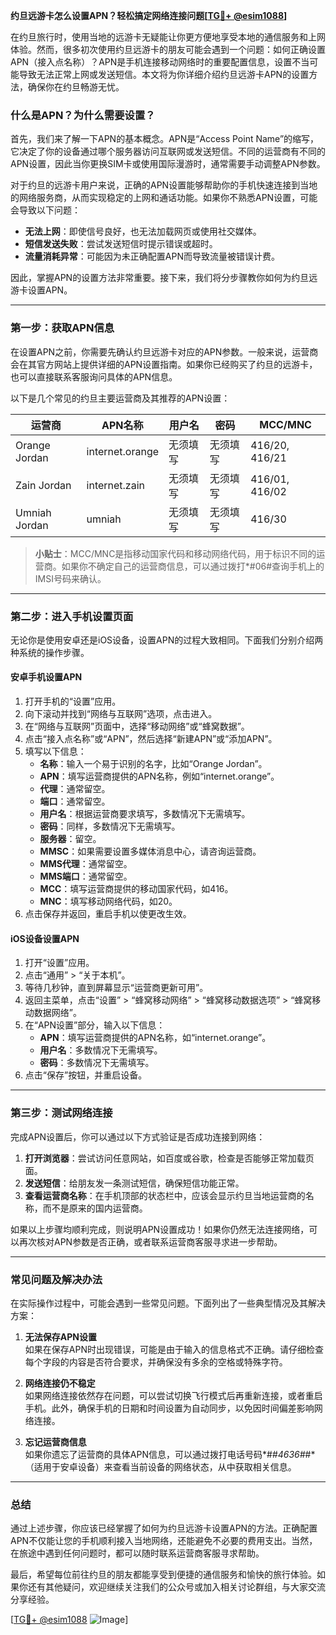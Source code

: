 **约旦远游卡怎么设置APN？轻松搞定网络连接问题[[TG💪+ @esim1088](https://t.me/s/esim1088)]**

在约旦旅行时，使用当地的远游卡无疑能让你更方便地享受本地的通信服务和上网体验。然而，很多初次使用约旦远游卡的朋友可能会遇到一个问题：如何正确设置APN（接入点名称）？APN是手机连接移动网络时的重要配置信息，设置不当可能导致无法正常上网或发送短信。本文将为你详细介绍约旦远游卡APN的设置方法，确保你在约旦畅游无忧。

### **什么是APN？为什么需要设置？**

首先，我们来了解一下APN的基本概念。APN是“Access Point Name”的缩写，它决定了你的设备通过哪个服务器访问互联网或发送短信。不同的运营商有不同的APN设置，因此当你更换SIM卡或使用国际漫游时，通常需要手动调整APN参数。

对于约旦的远游卡用户来说，正确的APN设置能够帮助你的手机快速连接到当地的网络服务商，从而实现稳定的上网和通话功能。如果你不熟悉APN设置，可能会导致以下问题：

- **无法上网**：即使信号良好，也无法加载网页或使用社交媒体。
- **短信发送失败**：尝试发送短信时提示错误或超时。
- **流量消耗异常**：可能因为未正确配置APN而导致流量被错误计费。

因此，掌握APN的设置方法非常重要。接下来，我们将分步骤教你如何为约旦远游卡设置APN。

---

### **第一步：获取APN信息**

在设置APN之前，你需要先确认约旦远游卡对应的APN参数。一般来说，运营商会在其官方网站上提供详细的APN设置指南。如果你已经购买了约旦的远游卡，也可以直接联系客服询问具体的APN信息。

以下是几个常见的约旦主要运营商及其推荐的APN设置：

| 运营商       | APN名称         | 用户名   | 密码    | MCC/MNC        |
|--------------|-----------------|----------|---------|----------------|
| Orange Jordan | internet.orange | 无须填写 | 无须填写 | 416/20, 416/21 |
| Zain Jordan  | internet.zain  | 无须填写 | 无须填写 | 416/01, 416/02 |
| Umniah Jordan| umniah          | 无须填写 | 无须填写 | 416/30         |

> **小贴士**：MCC/MNC是指移动国家代码和移动网络代码，用于标识不同的运营商。如果你不确定自己的运营商信息，可以通过拨打*#06#查询手机上的IMSI号码来确认。

---

### **第二步：进入手机设置页面**

无论你是使用安卓还是iOS设备，设置APN的过程大致相同。下面我们分别介绍两种系统的操作步骤。

#### **安卓手机设置APN**
1. 打开手机的“设置”应用。
2. 向下滚动并找到“网络与互联网”选项，点击进入。
3. 在“网络与互联网”页面中，选择“移动网络”或“蜂窝数据”。
4. 点击“接入点名称”或“APN”，然后选择“新建APN”或“添加APN”。
5. 填写以下信息：
   - **名称**：输入一个易于识别的名字，比如“Orange Jordan”。
   - **APN**：填写运营商提供的APN名称，例如“internet.orange”。
   - **代理**：通常留空。
   - **端口**：通常留空。
   - **用户名**：根据运营商要求填写，多数情况下无需填写。
   - **密码**：同样，多数情况下无需填写。
   - **服务器**：留空。
   - **MMSC**：如果需要设置多媒体消息中心，请咨询运营商。
   - **MMS代理**：通常留空。
   - **MMS端口**：通常留空。
   - **MCC**：填写运营商提供的移动国家代码，如416。
   - **MNC**：填写移动网络代码，如20。
6. 点击保存并返回，重启手机以使更改生效。

#### **iOS设备设置APN**
1. 打开“设置”应用。
2. 点击“通用” > “关于本机”。
3. 等待几秒钟，直到屏幕显示“运营商更新可用”。
4. 返回主菜单，点击“设置” > “蜂窝移动网络” > “蜂窝移动数据选项” > “蜂窝移动数据网络”。
5. 在“APN设置”部分，输入以下信息：
   - **APN**：填写运营商提供的APN名称，如“internet.orange”。
   - **用户名**：多数情况下无需填写。
   - **密码**：多数情况下无需填写。
6. 点击“保存”按钮，并重启设备。

---

### **第三步：测试网络连接**

完成APN设置后，你可以通过以下方式验证是否成功连接到网络：

1. **打开浏览器**：尝试访问任意网站，如百度或谷歌，检查是否能够正常加载页面。
2. **发送短信**：给朋友发一条测试短信，确保短信功能正常。
3. **查看运营商名称**：在手机顶部的状态栏中，应该会显示约旦当地运营商的名称，而不是原来的国内运营商。

如果以上步骤均顺利完成，则说明APN设置成功！如果你仍然无法连接网络，可以再次核对APN参数是否正确，或者联系运营商客服寻求进一步帮助。

---

### **常见问题及解决办法**

在实际操作过程中，可能会遇到一些常见问题。下面列出了一些典型情况及其解决方案：

1. **无法保存APN设置**  
   如果在保存APN时出现错误，可能是由于输入的信息格式不正确。请仔细检查每个字段的内容是否符合要求，并确保没有多余的空格或特殊字符。

2. **网络连接仍不稳定**  
   如果网络连接依然存在问题，可以尝试切换飞行模式后再重新连接，或者重启手机。此外，确保手机的日期和时间设置为自动同步，以免因时间偏差影响网络连接。

3. **忘记运营商信息**  
   如果你遗忘了运营商的具体APN信息，可以通过拨打电话号码*#*#4636#*#*（适用于安卓设备）来查看当前设备的网络状态，从中获取相关信息。

---

### **总结**

通过上述步骤，你应该已经掌握了如何为约旦远游卡设置APN的方法。正确配置APN不仅能让您的手机顺利接入当地网络，还能避免不必要的费用支出。当然，在旅途中遇到任何问题时，都可以随时联系运营商客服寻求帮助。

最后，希望每位前往约旦的朋友都能享受到便捷的通信服务和愉快的旅行体验。如果你还有其他疑问，欢迎继续关注我们的公众号或加入相关讨论群组，与大家交流分享经验。

[[TG💪+ @esim1088](https://t.me/s/esim1088) ![Image](https://i.postimg.cc/4NQfJmqS/Snipaste-2025-05-13-00-14-12.png)]